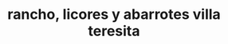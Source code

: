 ---
title: "rancho, licores y abarrotes villa teresita"
url: /engativa/rancho-licores-y-abarrotes-villa-teresita/
shop: alcohol
---